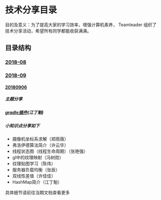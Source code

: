 # 技术分享目录

目的及意义：为了提高大家的学习效率，增强计算机素养， Teamleader 组织了技术分享活动，希望所有同学都能收获满满。

## 目录结构

### [2018-08](201808.md)

### [2018-09](201809.md)

####  [20180906 ](201809/20180906.md) 

##### 主题分享

#####  [gradle插件](http://gitlab.qiyi.domain/zhangyanqiang/Technology-blog/blob/master/%E5%88%86%E4%BA%ABPPT/%E7%BD%91%E7%BB%9C%E5%AE%89%E5%85%A8-%E8%AE%B8%E4%BD%B3%E4%BD%B3.pptx)(江丁魁)

##### 小知识点分享如下

- 摄像机坐标系求解（郑雨薇）
- 弗洛伊德算法简介（许云华）
- 线程状态图（线程生命周期）（张艳强）
- gl中的纹理映射（冯树勋）
- 纹理贴图学习（陈伟）
- 服务器负载均衡（张辰）
- 双线性差值（许佳佳）
- HashMap简介（江丁魁）

具体细节请前往当期文档查看更多





